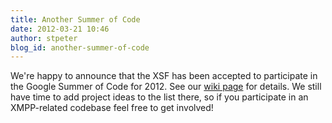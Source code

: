 ```yaml
---
title: Another Summer of Code
date: 2012-03-21 10:46
author: stpeter
blog_id: another-summer-of-code
---
```


We're happy to announce that the XSF has been accepted to participate in the Google Summer of Code for 2012. See our [wiki page](http://wiki.xmpp.org/web/Summer_of_Code_2012) for details. We still have time to add project ideas to the list there, so if you participate in an XMPP-related codebase feel free to get involved!

